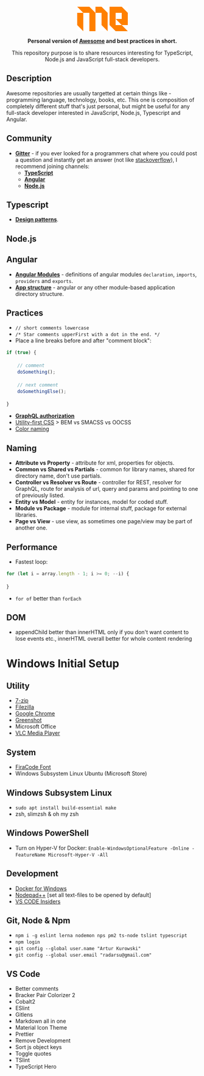 <p align="center">
    <a href="https://github.com/radarsu/me/" target="blank" alt="me"><img src="https://github.com/radarsu/me/blob/master/assets/logo.png?raw=true" alt="me logo" /></a><br/>
</p>

<p align="center">
	<strong>Personal version of <a href="https://github.com/sindresorhus/awesome" target="_blank" alt="awesome">Awesome</a> and best practices in short.</strong>
</p>

<p align="center">
	This repository purpose is to share resources interesting for TypeScript, Node.js and JavaScript full-stack developers.
</p>

## Description
Awesome repositories are usually targetted at certain things like - programming language, technology, books, etc. This one is composition of completely different stuff that's just personal, but might be useful for any full-stack developer interested in JavaScript, Node.js, Typescript and Angular.

## Community
- <strong><a href="https://gitter.im/" target="_blank" alt="gitter">Gitter</a></strong> - if you ever looked for a programmers chat where you could post a question and instantly get an answer (not like <a href="https://stackoverflow.com" target="_blank" alt="stackoverflow">stackoverflow</a>), I recommend joining channels: 
  - <strong><a href="https://gitter.im/Microsoft/TypeScript" target="_blank" alt="typescript gitter">TypeScript</a></strong>
  - <strong><a href="https://gitter.im/angular/angular" target="_blank" alt="angular gitter">Angular</a></strong>
  - <strong><a href="https://gitter.im/nodejs/node" target="_blank" alt="node gitter">Node.js</a></strong>

## Typescript
- <strong><a href="https://github.com/torokmark/design_patterns_in_typescript" target="_blank" alt="typescript design patterns">Design patterns</a></strong>.

## Node.js
  
## Angular
- <strong><a href="https://malcoded.com/posts/angular-fundamentals-modules" target="_blank" alt="angular modules explained">Angular Modules</a></strong> - definitions of angular modules `declaration`, `imports`, `providers` and `exports`.
- <strong><a href="https://itnext.io/choosing-a-highly-scalable-folder-structure-in-angular-d987de65ec7" target="_blank" alt="angular app structure">App structure</a></strong> - angular or any other module-based application directory structure.

## Practices
- `// short comments lowercase`
- `/* Star comments upperFirst with a dot in the end. */`
- Place a line breaks before and after "comment block":
```ts
if (true) {

	// comment
	doSomething();

	// next comment
	doSomethingElse();

}
```
- <strong><a href="https://graphql.org/learn/authorization/" target="_blank" alt="angular modules explained">GraphQL authorization</a></strong>
- <a href="https://tailwindcss.com/docs/" target="_blank" alt="utility first tailwind">Utility-first CSS</a> &gt; BEM vs SMACSS vs OOCSS
- <a href="http://chir.ag/projects/name-that-color/#722E75" target="_blank" alt="tool for color naming">Color naming</a>

## Naming
- <strong>Attribute vs Property</strong> - attribute for xml, properties for objects.
- <strong>Common vs Shared vs Partials</strong> - common for library names, shared for directory name, don't use partials.
- <strong>Controller vs Resolver vs Route</strong> - controller for REST, resolver for GraphQL, route for analysis of url, query and params and pointing to one of previously listed.
- <strong>Entity vs Model</strong> - entity for instances, model for coded stuff.
- <strong>Module vs Package</strong> - module for internal stuff, package for external libraries.
- <strong>Page vs View</strong> - use view, as sometimes one page/view may be part of another one.

## Performance
- Fastest loop:
```ts
for (let i = array.length - 1; i >= 0; --i) {

}
```
- `for of` better than `forEach`

## DOM
- appendChild better than innerHTML only if you don't want content to lose events etc., innerHTML overall better for whole content rendering

# Windows Initial Setup

## Utility
  - <a href="https://www.7-zip.org/" target="_blank">7-zip</a>
  - <a href="https://filezilla-project.org/" target="_blank">Filezilla</a>
  - <a href="https://www.google.com/intl/en/chrome/" target="_blank">Google Chrome</a>
  - <a href="https://getgreenshot.org/" target="_blank">Greenshot</a>
  - Microsoft Office
  - <a href="https://www.videolan.org/" target="_blank">VLC Media Player</a>

## System
  - <a href="https://www.fontsquirrel.com/fonts/fira-code" target="_blank">FiraCode Font</a>
  - Windows Subsystem Linux Ubuntu (Microsoft Store)

## Windows Subsystem Linux
  - `sudo apt install build-essential make`
  - zsh, slimzsh & oh my zsh
  
## Windows PowerShell
  - Turn on Hyper-V for Docker: `Enable-WindowsOptionalFeature -Online -FeatureName Microsoft-Hyper-V -All`

## Development
  - <a href="https://download.docker.com/win/stable/Docker%20for%20Windows%20Installer.exe" target="_blank">Docker for Windows</a>
  - <a href="https://notepad-plus-plus.org/download/" target="_blank">Nodepad++</a> [set all text-files to be opened by default]
  - <a href="https://code.visualstudio.com/insiders/" target="_blank">VS CODE Insiders</a>

## Git, Node & Npm
  - `npm i -g eslint lerna nodemon nps pm2 ts-node tslint typescript`
  - `npm login`
  - `git config --global user.name "Artur Kurowski"`
  - `git config --global user.email "radarsu@gmail.com"`

## VS Code
  - Better comments
  - Bracker Pair Colorizer 2
  - Cobalt2
  - ESlint
  - Gitlens
  - Markdown all in one
  - Material Icon Theme
  - Prettier
  - Remove Development
  - Sort js object keys
  - Toggle quotes
  - TSlint
  - TypeScript Hero

